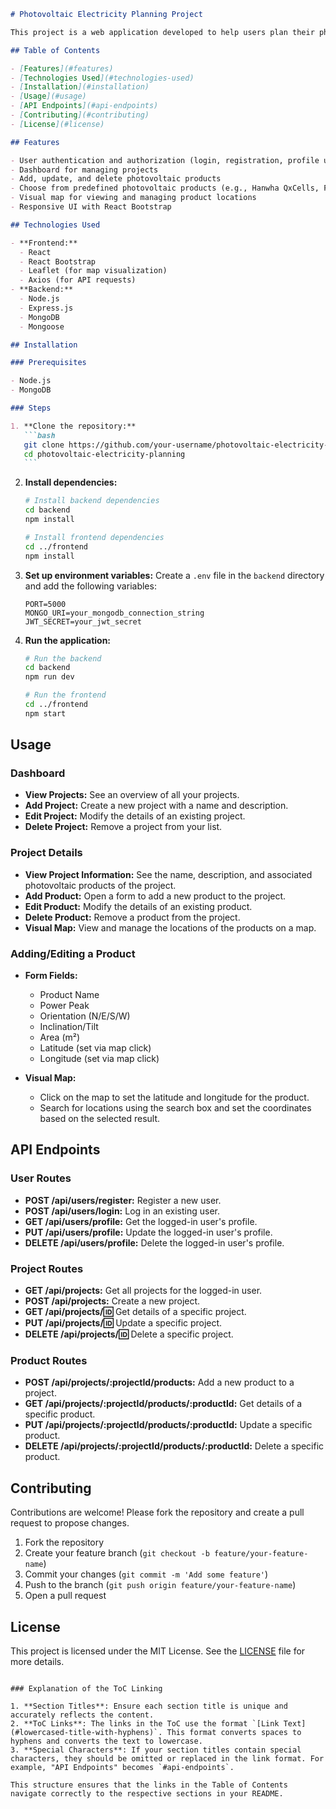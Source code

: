 ````markdown
# Photovoltaic Electricity Planning Project

This project is a web application developed to help users plan their photovoltaic electricity systems. Users can create, update, and delete projects, define multiple photovoltaic products, and choose between different predefined photovoltaic system products. The application provides a visual map where users can view and manage the locations of their photovoltaic products.

## Table of Contents

- [Features](#features)
- [Technologies Used](#technologies-used)
- [Installation](#installation)
- [Usage](#usage)
- [API Endpoints](#api-endpoints)
- [Contributing](#contributing)
- [License](#license)

## Features

- User authentication and authorization (login, registration, profile update, and deletion)
- Dashboard for managing projects
- Add, update, and delete photovoltaic products
- Choose from predefined photovoltaic products (e.g., Hanwha QxCells, First Solar, Aiko, JinkoSolar)
- Visual map for viewing and managing product locations
- Responsive UI with React Bootstrap

## Technologies Used

- **Frontend:**
  - React
  - React Bootstrap
  - Leaflet (for map visualization)
  - Axios (for API requests)
- **Backend:**
  - Node.js
  - Express.js
  - MongoDB
  - Mongoose

## Installation

### Prerequisites

- Node.js
- MongoDB

### Steps

1. **Clone the repository:**
   ```bash
   git clone https://github.com/your-username/photovoltaic-electricity-planning.git
   cd photovoltaic-electricity-planning
   ```
````

2. **Install dependencies:**

   ```bash
   # Install backend dependencies
   cd backend
   npm install

   # Install frontend dependencies
   cd ../frontend
   npm install
   ```

3. **Set up environment variables:**
   Create a `.env` file in the `backend` directory and add the following variables:

   ```env
   PORT=5000
   MONGO_URI=your_mongodb_connection_string
   JWT_SECRET=your_jwt_secret
   ```

4. **Run the application:**

   ```bash
   # Run the backend
   cd backend
   npm run dev

   # Run the frontend
   cd ../frontend
   npm start
   ```

## Usage

### Dashboard

- **View Projects:** See an overview of all your projects.
- **Add Project:** Create a new project with a name and description.
- **Edit Project:** Modify the details of an existing project.
- **Delete Project:** Remove a project from your list.

### Project Details

- **View Project Information:** See the name, description, and associated photovoltaic products of the project.
- **Add Product:** Open a form to add a new product to the project.
- **Edit Product:** Modify the details of an existing product.
- **Delete Product:** Remove a product from the project.
- **Visual Map:** View and manage the locations of the products on a map.

### Adding/Editing a Product

- **Form Fields:**

  - Product Name
  - Power Peak
  - Orientation (N/E/S/W)
  - Inclination/Tilt
  - Area (m²)
  - Latitude (set via map click)
  - Longitude (set via map click)

- **Visual Map:**
  - Click on the map to set the latitude and longitude for the product.
  - Search for locations using the search box and set the coordinates based on the selected result.

## API Endpoints

### User Routes

- **POST /api/users/register:** Register a new user.
- **POST /api/users/login:** Log in an existing user.
- **GET /api/users/profile:** Get the logged-in user's profile.
- **PUT /api/users/profile:** Update the logged-in user's profile.
- **DELETE /api/users/profile:** Delete the logged-in user's profile.

### Project Routes

- **GET /api/projects:** Get all projects for the logged-in user.
- **POST /api/projects:** Create a new project.
- **GET /api/projects/:id:** Get details of a specific project.
- **PUT /api/projects/:id:** Update a specific project.
- **DELETE /api/projects/:id:** Delete a specific project.

### Product Routes

- **POST /api/projects/:projectId/products:** Add a new product to a project.
- **GET /api/projects/:projectId/products/:productId:** Get details of a specific product.
- **PUT /api/projects/:projectId/products/:productId:** Update a specific product.
- **DELETE /api/projects/:projectId/products/:productId:** Delete a specific product.

## Contributing

Contributions are welcome! Please fork the repository and create a pull request to propose changes.

1. Fork the repository
2. Create your feature branch (`git checkout -b feature/your-feature-name`)
3. Commit your changes (`git commit -m 'Add some feature'`)
4. Push to the branch (`git push origin feature/your-feature-name`)
5. Open a pull request

## License

This project is licensed under the MIT License. See the [LICENSE](LICENSE) file for more details.

```

### Explanation of the ToC Linking

1. **Section Titles**: Ensure each section title is unique and accurately reflects the content.
2. **ToC Links**: The links in the ToC use the format `[Link Text](#lowercased-title-with-hyphens)`. This format converts spaces to hyphens and converts the text to lowercase.
3. **Special Characters**: If your section titles contain special characters, they should be omitted or replaced in the link format. For example, "API Endpoints" becomes `#api-endpoints`.

This structure ensures that the links in the Table of Contents navigate correctly to the respective sections in your README.
```
